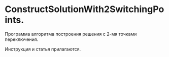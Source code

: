# ConstructSolutionWith2SwitchingPoints.
Программа алгоритма построения решения с 2-мя точками переключения.

Инструкция и статья прилагаются.
